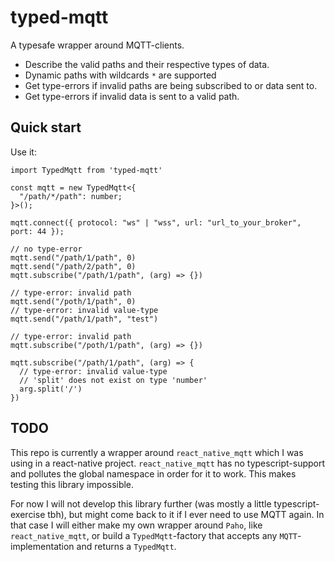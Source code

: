 # typed-mqtt

A typesafe wrapper around MQTT-clients.<br/>

- Describe the valid paths and their respective types of data.
- Dynamic paths with wildcards `*` are supported
- Get type-errors if invalid paths are being subscribed to or data sent to.
- Get type-errors if invalid data is sent to a valid path.

## Quick start

Use it:

```tsx
import TypedMqtt from 'typed-mqtt'

const mqtt = new TypedMqtt<{
  "/path/*/path": number;
}>();

mqtt.connect({ protocol: "ws" | "wss", url: "url_to_your_broker", port: 44 });

// no type-error
mqtt.send("/path/1/path", 0)
mqtt.send("/path/2/path", 0)
mqtt.subscribe("/path/1/path", (arg) => {})

// type-error: invalid path
mqtt.send("/poth/1/path", 0)
// type-error: invalid value-type
mqtt.send("/path/1/path", "test")

// type-error: invalid path
mqtt.subscribe("/poth/1/path", (arg) => {})

mqtt.subscribe("/path/1/path", (arg) => {
  // type-error: invalid value-type
  // 'split' does not exist on type 'number'
  arg.split('/')
})
```

## TODO

This repo is currently a wrapper around `react_native_mqtt` which I was using in a react-native project. `react_native_mqtt` has no typescript-support and pollutes the global namespace in order for it to work. This makes testing this library impossible.

For now I will not develop this library further (was mostly a little typescript-exercise tbh), but might come back to it if I ever need to use MQTT again. In that case I will either make my own wrapper around `Paho`, like `react_native_mqtt`, or build a `TypedMqtt`-factory that accepts any `MQTT`-implementation and returns a `TypedMqtt`.
